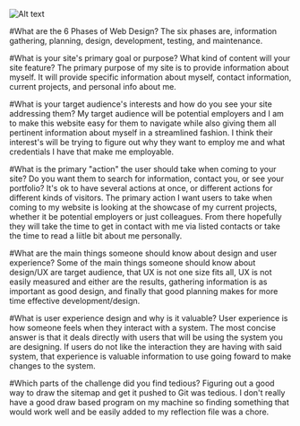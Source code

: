 ![Alt text](/Users/ianwudarski/dbc/phase-0/week-2/imgs/site-map.png "Site map")

#What are the 6 Phases of Web Design?
The six phases are, information gathering, planning, design, development, testing, and maintenance.

#What is your site's primary goal or purpose? What kind of content will your site feature?
The primary purpose of my site is to provide information about myself.  It will provide specific information about myself, contact information, current projects, and personal info about me.

#What is your target audience's interests and how do you see your site addressing them?
My target audience will be potential employers and I am to make this website easy for them to navigate while also giving them all pertinent information about myself in a streamlined fashion.  I think their interest's will be trying to figure out why they want to employ me and what credentials I have that make me employable.

#What is the primary "action" the user should take when coming to your site? Do you want them to search for information, contact you, or see your portfolio? It's ok to have several actions at once, or different actions for different kinds of visitors.
The primary action I want users to take when coming to my website is looking at the showcase of my current projects, whether it be potential employers or just colleagues.  From there hopefully they will take the time to get in contact with me via listed contacts or take the time to read a liitle bit about me personally.

#What are the main things someone should know about design and user experience?
Some of the main things someone should know about design/UX are target audience, that UX is not one size fits all, UX is not easily measured and either are the results, gathering information is as important as good design, and finally that good planning makes for more time effective development/design.

#What is user experience design and why is it valuable?
User experience is how someone feels when they interact with a system.  The most concise answer is that it deals directly with users that will be using the system you are designing.  If users do not like the interaction they are having with said system, that experience is valuable information to use going foward to make changes to the system.

#Which parts of the challenge did you find tedious?
Figuring out a good way to draw the sitemap and get it pushed to Git was tedious.  I don't really have a good draw based program on my machine so finding something that would work well and be easily added to my reflection file was a chore.